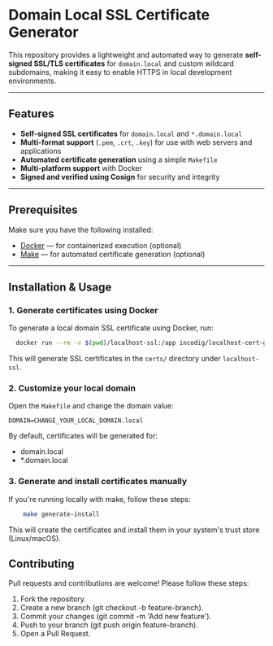 # Domain Local SSL Certificate Generator

This repository provides a lightweight and automated way to generate **self-signed SSL/TLS certificates** for `domain.local` and custom wildcard subdomains, making it easy to enable HTTPS in local development environments.

---

## Features

-  **Self-signed SSL certificates** for `domain.local` and `*.domain.local`
-  **Multi-format support** (`.pem`, `.crt`, `.key`) for use with web servers and applications
-  **Automated certificate generation** using a simple `Makefile`
-  **Multi-platform support** with Docker
-  **Signed and verified using Cosign** for security and integrity

---

## Prerequisites

Make sure you have the following installed:

- [Docker](https://www.docker.com/) — for containerized execution (optional)
- [Make](https://www.gnu.org/software/make/) — for automated certificate generation (optional)

---

## Installation & Usage

### 1. Generate certificates using Docker

To generate a local domain SSL certificate using Docker, run:

```sh
  docker run --rm -v $(pwd)/localhost-ssl:/app incodig/localhost-cert-generator:latest
```
This will generate SSL certificates in the `certs/` directory under `localhost-ssl`.


### **2. Customize your local domain**
Open the `Makefile` and change the domain value:

```
DOMAIN=CHANGE_YOUR_LOCAL_DOMAIN.local
```

By default, certificates will be generated for:

- domain.local
- *.domain.local

### **3. Generate and install certificates manually**
If you're running locally with make, follow these steps:

```sh
    make generate-install
```
This will create the certificates and install them in your system's trust store (Linux/macOS).

## Contributing
Pull requests and contributions are welcome! Please follow these steps:

1. Fork the repository.
2. Create a new branch (git checkout -b feature-branch).
3. Commit your changes (git commit -m 'Add new feature').
4. Push to your branch (git push origin feature-branch).
5. Open a Pull Request.